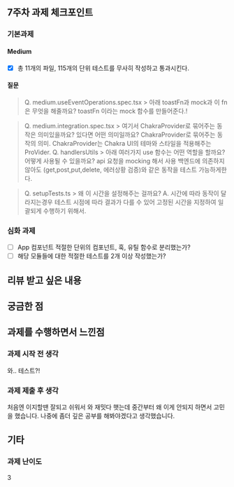 ## 7주차 과제 체크포인트

### 기본과제

#### Medium

- [x] 총 11개의 파일, 115개의 단위 테스트를 무사히 작성하고 통과시킨다.

#### 질문

> Q. medium.useEventOperations.spec.tsx > 아래 toastFn과 mock과 이 fn은 무엇을 해줄까요?
> toastFn 이라는 mock 함수를 만들어준다.!

> Q. medium.integration.spec.tsx > 여기서 ChakraProvider로 묶어주는 동작은 의미있을까요? 있다면 어떤 의미일까요?
> ChakraProvider로 묶어주는 동작의 의미.
> ChakraProvider는 Chakra UI의 테마와 스타일을 적용해주는 ProVider.
> Q. handlersUtils > 아래 여러가지 use 함수는 어떤 역할을 할까요? 어떻게 사용될 수 있을까요?
> api 요청을 mocking 해서 사용 백엔드에 의존하지 않아도 (get,post,put,delete, 에러상황 검증)와 같은 동작을 테스트 가능하게한다.

> Q. setupTests.ts > 왜 이 시간을 설정해주는 걸까요?
> A. 시간에 따라 동작이 달라지는경우 테스트 시점에 따라 결과가 다를 수 있어 고정된 시간을 지정하여 일괄되게 수행하기 위해서.

### 심화 과제

- [ ] App 컴포넌트 적절한 단위의 컴포넌트, 훅, 유틸 함수로 분리했는가?
- [ ] 해당 모듈들에 대한 적절한 테스트를 2개 이상 작성했는가?

## 리뷰 받고 싶은 내용

<!-- 리뷰 받고 싶은 내용을 남겨주세요 -->

## 궁금한 점

<!-- 궁금한 점이 있으면 남겨주세요 -->

## 과제를 수행하면서 느낀점

### 과제 시작 전 생각

와.. 테스트?!

<!-- 과제 시작 전에 느꼈던 것들을 자유롭게 남겨주세요 -->

### 과제 제출 후 생각

처음엔 이지할땐 잘되고 쉬워서 와 재밋다 햇는데 중간부터 왜 이게 안되지 하면서 고민을 했습니다.
나중에 좀더 깊은 공부를 해봐야겠다고 생각했습니다.

<!-- 과제를 하면서 느낀 점을 남겨주세요 -->

## 기타

### 과제 난이도

3

<!-- 본인이 느낀 과제 난이도를 5점 만점으로 표현해주세요 -->
